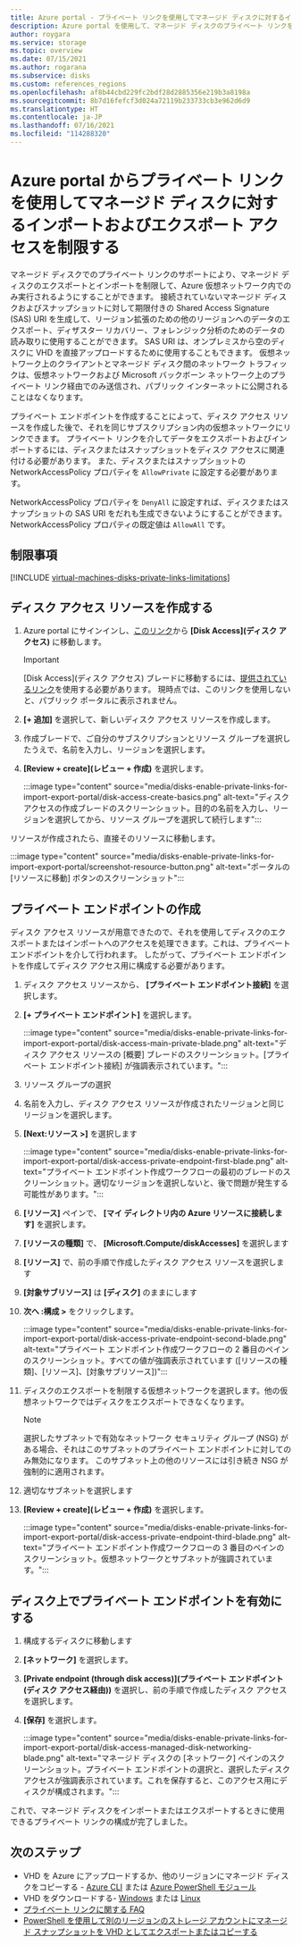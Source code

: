 ```yaml
---
title: Azure portal - プライベート リンクを使用してマネージド ディスクに対するインポートおよびエクスポート アクセスを制限する
description: Azure portal を使用して、マネージド ディスクのプライベート リンクを有効にします。 これにより、仮想ネットワーク内でディスクを安全にエクスポートおよびインポートできます。
author: roygara
ms.service: storage
ms.topic: overview
ms.date: 07/15/2021
ms.author: rogarana
ms.subservice: disks
ms.custom: references_regions
ms.openlocfilehash: af8b44cbd229fc2bdf28d2885356e219b3a8198a
ms.sourcegitcommit: 8b7d16fefcf3d024a72119b233733cb3e962d6d9
ms.translationtype: HT
ms.contentlocale: ja-JP
ms.lasthandoff: 07/16/2021
ms.locfileid: "114288320"
---
```

# <a name="use-the-azure-portal-to-restrict-importexport-access-for-managed-disks-with-private-links"></a>Azure portal からプライベート リンクを使用してマネージド ディスクに対するインポートおよびエクスポート アクセスを制限する

マネージド ディスクでのプライベート リンクのサポートにより、マネージド ディスクのエクスポートとインポートを制限して、Azure 仮想ネットワーク内でのみ実行されるようにすることができます。 接続されていないマネージド ディスクおよびスナップショットに対して期限付きの Shared Access Signature (SAS) URI を生成して、リージョン拡張のための他のリージョンへのデータのエクスポート、ディザスター リカバリー、フォレンジック分析のためのデータの読み取りに使用することができます。 SAS URI は、オンプレミスから空のディスクに VHD を直接アップロードするために使用することもできます。 仮想ネットワーク上のクライアントとマネージド ディスク間のネットワーク トラフィックは、仮想ネットワークおよび Microsoft バックボーン ネットワーク上のプライベート リンク経由でのみ送信され、パブリック インターネットに公開されることはなくなります。

プライベート エンドポイントを作成することによって、ディスク アクセス リソースを作成した後で、それを同じサブスクリプション内の仮想ネットワークにリンクできます。 プライベート リンクを介してデータをエクスポートおよびインポートするには、ディスクまたはスナップショットをディスク アクセスに関連付ける必要があります。 また、ディスクまたはスナップショットの NetworkAccessPolicy プロパティを `AllowPrivate` に設定する必要があります。 

NetworkAccessPolicy プロパティを `DenyAll` に設定すれば、ディスクまたはスナップショットの SAS URI をだれも生成できないようにすることができます。 NetworkAccessPolicy プロパティの既定値は `AllowAll` です。

## <a name="limitations"></a>制限事項

[!INCLUDE [virtual-machines-disks-private-links-limitations](../../includes/virtual-machines-disks-private-links-limitations.md)]


## <a name="create-a-disk-access-resource"></a>ディスク アクセス リソースを作成する

1. Azure portal にサインインし、[このリンク](https://aka.ms/disksprivatelinks)から **[Disk Access]\(ディスク アクセス\)** に移動します。

    > [!IMPORTANT]
    > [Disk Access]\(ディスク アクセス\) ブレードに移動するには、[提供されているリンク](https://aka.ms/disksprivatelinks)を使用する必要があります。 現時点では、このリンクを使用しないと、パブリック ポータルに表示されません。

1. **[+ 追加]** を選択して、新しいディスク アクセス リソースを作成します。
1. 作成ブレードで、ご自分のサブスクリプションとリソース グループを選択したうえで、名前を入力し、リージョンを選択します。
1. **[Review + create]\(レビュー + 作成\)** を選択します。

    :::image type="content" source="media/disks-enable-private-links-for-import-export-portal/disk-access-create-basics.png" alt-text="ディスク アクセスの作成ブレードのスクリーンショット。目的の名前を入力し、リージョンを選択してから、リソース グループを選択して続行します":::

リソースが作成されたら、直接そのリソースに移動します。

:::image type="content" source="media/disks-enable-private-links-for-import-export-portal/screenshot-resource-button.png" alt-text="ポータルの [リソースに移動] ボタンのスクリーンショット":::

## <a name="create-a-private-endpoint"></a>プライベート エンドポイントの作成

ディスク アクセス リソースが用意できたので、それを使用してディスクのエクスポートまたはインポートへのアクセスを処理できます。これは、プライベート エンドポイントを介して行われます。 したがって、プライベート エンドポイントを作成してディスク アクセス用に構成する必要があります。

1. ディスク アクセス リソースから、 **[プライベート エンドポイント接続]** を選択します。
1. **[+ プライベート エンドポイント]** を選択します。

    :::image type="content" source="media/disks-enable-private-links-for-import-export-portal/disk-access-main-private-blade.png" alt-text="ディスク アクセス リソースの [概要] ブレードのスクリーンショット。[プライベート エンドポイント接続] が強調表示されています。":::

1. リソース グループの選択
1. 名前を入力し、ディスク アクセス リソースが作成されたリージョンと同じリージョンを選択します。
1. **[Next:リソース >]** を選択します

    :::image type="content" source="media/disks-enable-private-links-for-import-export-portal/disk-access-private-endpoint-first-blade.png" alt-text="プライベート エンドポイント作成ワークフローの最初のブレードのスクリーンショット。適切なリージョンを選択しないと、後で問題が発生する可能性があります。":::

1. **[リソース]** ペインで、 **[マイ ディレクトリ内の Azure リソースに接続します]** を選択します。
1. **[リソースの種類]** で、 **[Microsoft.Compute/diskAccesses]** を選択します
1. **[リソース]** で、前の手順で作成したディスク アクセス リソースを選択します
1. **[対象サブリソース]** は **[ディスク]** のままにします
1. **次へ :構成 >** をクリックします。

    :::image type="content" source="media/disks-enable-private-links-for-import-export-portal/disk-access-private-endpoint-second-blade.png" alt-text="プライベート エンドポイント作成ワークフローの 2 番目のペインのスクリーンショット。すべての値が強調表示されています ([リソースの種類]、[リソース]、[対象サブリソース])":::

1. ディスクのエクスポートを制限する仮想ネットワークを選択します。他の仮想ネットワークではディスクをエクスポートできなくなります。

    > [!NOTE]
    > 選択したサブネットで有効なネットワーク セキュリティ グループ (NSG) がある場合、それはこのサブネットのプライベート エンドポイントに対してのみ無効になります。 このサブネット上の他のリソースには引き続き NSG が強制的に適用されます。

1. 適切なサブネットを選択します
1. **[Review + create]\(レビュー + 作成\)** を選択します。

    :::image type="content" source="media/disks-enable-private-links-for-import-export-portal/disk-access-private-endpoint-third-blade.png" alt-text="プライベート エンドポイント作成ワークフローの 3 番目のペインのスクリーンショット。仮想ネットワークとサブネットが強調されています。":::

## <a name="enable-private-endpoint-on-your-disk"></a>ディスク上でプライベート エンドポイントを有効にする

1. 構成するディスクに移動します
1. **[ネットワーク]** を選択します。
1. **[Private endpoint (through disk access)]\(プライベート エンドポイント (ディスク アクセス経由)\)** を選択し、前の手順で作成したディスク アクセスを選択します。
1. **[保存]** を選択します。

    :::image type="content" source="media/disks-enable-private-links-for-import-export-portal/disk-access-managed-disk-networking-blade.png" alt-text="マネージド ディスクの [ネットワーク] ペインのスクリーンショット。プライベート エンドポイントの選択と、選択したディスク アクセスが強調表示されています。これを保存すると、このアクセス用にディスクが構成されます。":::

これで、マネージド ディスクをインポートまたはエクスポートするときに使用できるプライベート リンクの構成が完了しました。

## <a name="next-steps"></a>次のステップ

- VHD を Azure にアップロードするか、他のリージョンにマネージド ディスクをコピーする - [Azure CLI](linux/disks-upload-vhd-to-managed-disk-cli.md) または [Azure PowerShell モジュール](windows/disks-upload-vhd-to-managed-disk-powershell.md)
- VHD をダウンロードする- [Windows](windows/download-vhd.md) または [Linux](linux/download-vhd.md)
- [プライベート リンクに関する FAQ](/azure/virtual-machines/faq-for-disks#private-links-for-securely-exporting-and-importing-managed-disks)
- [PowerShell を使用して別のリージョンのストレージ アカウントにマネージド スナップショットを VHD としてエクスポートまたはコピーする](/previous-versions/azure/virtual-machines/scripts/virtual-machines-powershell-sample-copy-snapshot-to-storage-account)